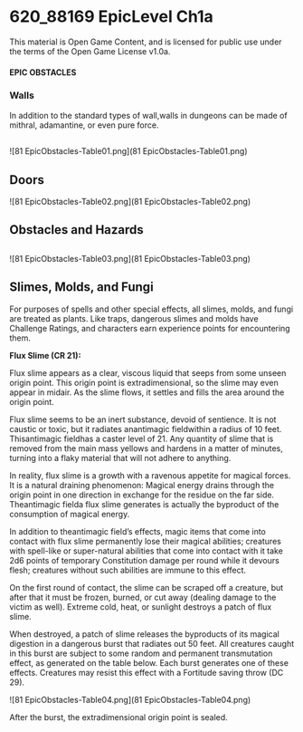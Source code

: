 # 620_88169 EpicLevel Ch1a

This material is Open Game Content, and is licensed for public use under the terms of the Open Game License v1.0a.

#### EPIC OBSTACLES

### 



### Walls

In addition to the standard types of wall,walls in dungeons can be made of mithral, adamantine, or even pure force.



















































































































































## 









































































![81 EpicObstacles-Table01.png](81 EpicObstacles-Table01.png)



## Doors





























































































































































































![81 EpicObstacles-Table02.png](81 EpicObstacles-Table02.png)





## Obstacles and Hazards











## 







































![81 EpicObstacles-Table03.png](81 EpicObstacles-Table03.png)





## Slimes, Molds, and Fungi

For purposes of spells and other special effects, all slimes, molds, and fungi are treated as plants. Like traps, dangerous slimes and molds have Challenge Ratings, and characters earn experience points for encountering them.





**Flux Slime (CR 21):** 

Flux slime appears as a clear, viscous liquid that seeps from some unseen origin point. This origin point is extradimensional, so the slime may even appear in midair. As the slime flows, it settles and fills the area around the origin point.

Flux slime seems to be an inert substance, devoid of sentience. It is not caustic or toxic, but it radiates anantimagic fieldwithin a radius of 10 feet. Thisantimagic fieldhas a caster level of 21. Any quantity of slime that is removed from the main mass yellows and hardens in a matter of minutes, turning into a flaky material that will not adhere to anything.

In reality, flux slime is a growth with a ravenous appetite for magical forces. It is a natural draining phenomenon: Magical energy drains through the origin point in one direction in exchange for the residue on the far side. Theantimagic fielda flux slime generates is actually the byproduct of the consumption of magical energy.

In addition to theantimagic field’s effects, magic items that come into contact with flux slime permanently lose their magical abilities; creatures with spell-like or super-natural abilities that come into contact with it take 2d6 points of temporary Constitution damage per round while it devours flesh; creatures without such abilities are immune to this effect.

On the first round of contact, the slime can be scraped off a creature, but after that it must be frozen, burned, or cut away (dealing damage to the victim as well). Extreme cold, heat, or sunlight destroys a patch of flux slime.

When destroyed, a patch of slime releases the byproducts of its magical digestion in a dangerous burst that radiates out 50 feet. All creatures caught in this burst are subject to some random and permanent transmutation effect, as generated on the table below. Each burst generates one of these effects. Creatures may resist this effect with a Fortitude saving throw (DC 29).































































![81 EpicObstacles-Table04.png](81 EpicObstacles-Table04.png)

After the burst, the extradimensional origin point is sealed.

